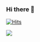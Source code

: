 ### Hi there 👋 

[![Hits](https://hits.seeyoufarm.com/api/count/incr/badge.svg?url=https%3A%2F%2Fgithub.com%2Fsung-eun&count_bg=%23FFB556&title_bg=%23B6B6B6&icon=&icon_color=%23DFDFDF&title=hits&edge_flat=false)](https://hits.seeyoufarm.com)

[![](https://github-readme-stats.vercel.app/api?username=sung-eun&show_icons=true&count_private=true&theme=radical)](https://github.com/anuraghazra/github-readme-stats)
